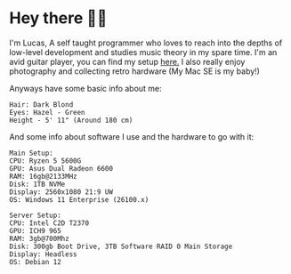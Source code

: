 # Hey there 👋🏼

I'm Lucas, A self taught programmer who loves to reach into the depths of low-level development and studies music theory in my spare time. I'm an avid guitar player, you can find my setup [here.](https://lucaspuntillo.github.io/guitarsetup/) I also really enjoy photography and collecting retro hardware (My Mac SE is my baby!)

Anyways have some basic info about me:

    Hair: Dark Blond
    Eyes: Hazel - Green
    Height - 5' 11" (Around 180 cm)

And some info about software I use and the hardware to go with it:

    Main Setup:
    CPU: Ryzen 5 5600G
    GPU: Asus Dual Radeon 6600
    RAM: 16gb@2133MHz
    Disk: 1TB NVMe
    Display: 2560x1080 21:9 UW
    OS: Windows 11 Enterprise (26100.x)

    Server Setup:
    CPU: Intel C2D T2370
    GPU: ICH9 965
    RAM: 3gb@700Mhz
    Disk: 300gb Boot Drive, 3TB Software RAID 0 Main Storage
    Display: Headless
    OS: Debian 12
